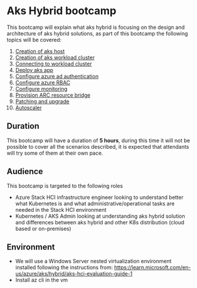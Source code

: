 # Aks Hybrid bootcamp

This bootcamp will explain what aks hybrid is focusing on the design and architecture of aks hybrid solutions, as part of this bootcamp the following topics will be covered:

1. [Creation of aks host](00-aks-host/script.ps)
2. [Creation of aks workload cluster](01-new-workload-cluster/script.ps)
3. [Connecting to workload cluster](02-kubectl-to-cluster/script.ps)
4. [Deploy aks app](03-deploy-app/script.ps)
5. [Configure azure ad authentication](04-azure-ad/script.ps)
6. [Configure azure RBAC](05-azure-rbac/script.ps)
7. [Configure monitoring](06-monitoring/script.ps)
8. [Provision ARC resource bridge](07-resource-bridge/script.ps)
9. [Patching and upgrade](08-patching-and-upgrade/script.ps)
10. [Autoscaler](09-autoscaler/script.ps)

## Duration

This bootcamp will have a duration of **5 hours**, during this time it will not be possible to cover all the scenarios described, it is expected that attendants will try some of them at their own pace.

## Audience

This bootcamp is targeted to the following roles

- Azure Stack HCI infrastructure engineer looking to understand better what Kubernetes is and what administrative/operational tasks are needed in the Stack HCI environment
- Kubernetes / AKS Admin looking at understanding aks hybrid solution and differences between aks hybrid and other K8s distribution (cloud based or on-premises)

## Environment

- We will use a Windows Server nested virtualization environment installed following the instructions from: https://learn.microsoft.com/en-us/azure/aks/hybrid/aks-hci-evaluation-guide-1
- Install az cli in the vm
